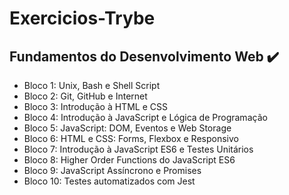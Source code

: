 # Exercicios-Trybe

## Fundamentos do Desenvolvimento Web ✔️
- Bloco 1: Unix, Bash e Shell Script
- Bloco 2: Git, GitHub e Internet
- Bloco 3: Introdução à HTML e CSS
- Bloco 4: Introdução à JavaScript e Lógica de Programação
- Bloco 5: JavaScript: DOM, Eventos e Web Storage
- Bloco 6: HTML e CSS: Forms, Flexbox e Responsivo
- Bloco 7: Introdução à JavaScript ES6 e Testes Unitários
- Bloco 8: Higher Order Functions do JavaScript ES6
- Bloco 9: JavaScript Assíncrono e Promises
- Bloco 10: Testes automatizados com Jest

